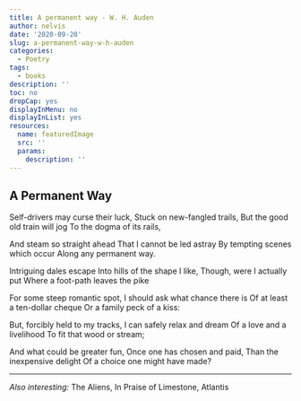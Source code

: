 ```yaml
---
title: A permanent way - W. H. Auden
author: nelvis
date: '2020-09-20'
slug: a-permanent-way-w-h-auden
categories:
  - Poetry
tags:
  - books
description: ''
toc: no
dropCap: yes
displayInMenu: no
displayInList: yes
resources:
  name: featuredImage
  src: ''
  params:
    description: ''
---
```


A Permanent Way
-----

Self-drivers may curse their luck,
Stuck on new-fangled trails,
But the good old train will jog
To the dogma of its rails,

And steam so straight ahead
That I cannot be led astray
By tempting scenes which occur
Along any permanent way.

Intriguing dales escape
Into hills of the shape I like,
Though, were I actually put
Where a foot-path leaves the pike

For some steep romantic spot,
I should ask what chance there is
Of at least a ten-dollar cheque
Or a family peck of a kiss:

But, forcibly held to my tracks,
I can safely relax and dream
Of a love and a livelihood
To fit that wood or stream;

And what could be greater fun,
Once one has chosen and paid,
Than the inexpensive delight
Of a choice one might have made?

***

*Also interesting:* The Aliens, In Praise of Limestone, Atlantis